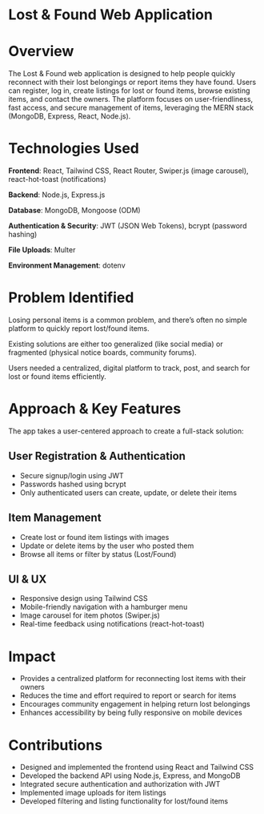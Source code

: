 # **Lost & Found Web Application**

# **Overview**

The Lost & Found web application is designed to help people quickly reconnect with their lost belongings or report items they have found. Users can register, log in, create listings for lost or found items, browse existing items, and contact the owners. The platform focuses on user-friendliness, fast access, and secure management of items, leveraging the MERN stack (MongoDB, Express, React, Node.js).

# **Technologies Used**

**Frontend**: React, Tailwind CSS, React Router, Swiper.js (image carousel), react-hot-toast (notifications)

**Backend**: Node.js, Express.js

**Database**: MongoDB, Mongoose (ODM)

**Authentication & Security**: JWT (JSON Web Tokens), bcrypt (password hashing)

**File Uploads**: Multer

**Environment Management**: dotenv

# **Problem Identified**

Losing personal items is a common problem, and there’s often no simple platform to quickly report lost/found items.

Existing solutions are either too generalized (like social media) or fragmented (physical notice boards, community forums).

Users needed a centralized, digital platform to track, post, and search for lost or found items efficiently.

# **Approach & Key Features**

The app takes a user-centered approach to create a full-stack solution:

## **User Registration & Authentication**

- Secure signup/login using JWT
- Passwords hashed using bcrypt
- Only authenticated users can create, update, or delete their items

## **Item Management**

- Create lost or found item listings with images
- Update or delete items by the user who posted them
- Browse all items or filter by status (Lost/Found)

## **UI & UX**

- Responsive design using Tailwind CSS
- Mobile-friendly navigation with a hamburger menu
- Image carousel for item photos (Swiper.js)
- Real-time feedback using notifications (react-hot-toast)

# **Impact**

- Provides a centralized platform for reconnecting lost items with their owners
- Reduces the time and effort required to report or search for items
- Encourages community engagement in helping return lost belongings
- Enhances accessibility by being fully responsive on mobile devices

# **Contributions**

- Designed and implemented the frontend using React and Tailwind CSS
- Developed the backend API using Node.js, Express, and MongoDB
- Integrated secure authentication and authorization with JWT
- Implemented image uploads for item listings
- Developed filtering and listing functionality for lost/found items

